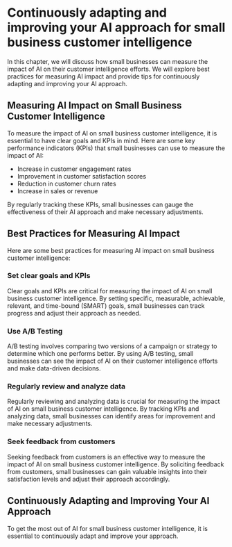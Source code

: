 Continuously adapting and improving your AI approach for small business customer intelligence
=====================================================================================================================================================================

In this chapter, we will discuss how small businesses can measure the impact of AI on their customer intelligence efforts. We will explore best practices for measuring AI impact and provide tips for continuously adapting and improving your AI approach.

Measuring AI Impact on Small Business Customer Intelligence
-----------------------------------------------------------

To measure the impact of AI on small business customer intelligence, it is essential to have clear goals and KPIs in mind. Here are some key performance indicators (KPIs) that small businesses can use to measure the impact of AI:

* Increase in customer engagement rates
* Improvement in customer satisfaction scores
* Reduction in customer churn rates
* Increase in sales or revenue

By regularly tracking these KPIs, small businesses can gauge the effectiveness of their AI approach and make necessary adjustments.

Best Practices for Measuring AI Impact
--------------------------------------

Here are some best practices for measuring AI impact on small business customer intelligence:

### Set clear goals and KPIs

Clear goals and KPIs are critical for measuring the impact of AI on small business customer intelligence. By setting specific, measurable, achievable, relevant, and time-bound (SMART) goals, small businesses can track progress and adjust their approach as needed.

### Use A/B Testing

A/B testing involves comparing two versions of a campaign or strategy to determine which one performs better. By using A/B testing, small businesses can see the impact of AI on their customer intelligence efforts and make data-driven decisions.

### Regularly review and analyze data

Regularly reviewing and analyzing data is crucial for measuring the impact of AI on small business customer intelligence. By tracking KPIs and analyzing data, small businesses can identify areas for improvement and make necessary adjustments.

### Seek feedback from customers

Seeking feedback from customers is an effective way to measure the impact of AI on small business customer intelligence. By soliciting feedback from customers, small businesses can gain valuable insights into their satisfaction levels and adjust their approach accordingly.

Continuously Adapting and Improving Your AI Approach
----------------------------------------------------

To get the most out of AI for small business customer intelligence, it is essential to continuously adapt and improve your approach.
